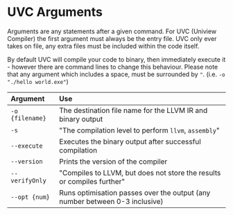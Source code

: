 # UVC Arguments

Arguments are any statements after a given command.
For UVC (Uniview Compiler) the first argument must always be the entry file.
UVC only ever takes on file, any extra files must be included within the code itself.

By default UVC will compile your code to binary, then immediately execute it -
however there are command lines to change this behaviour.
Please note that any argument which includes a space, must be surrounded by ``"``.
(i.e. ``-o "./hello world.exe"``)

| Argument | Use |
|:-|:-|
| ``-o {filename}`` | The destination file name for the LLVM IR and binary output |
| ``-s`` | "The compilation level to perform ``llvm``, ``assembly``" |
| ``--execute`` | Executes the binary output after successful compilation |
| ``--version`` | Prints the version of the compiler |
| ``--verifyOnly`` | "Compiles to LLVM, but does not store the results or compiles further" |
| ``--opt {num}`` | Runs optimisation passes over the output (any number between 0-3 inclusive) |